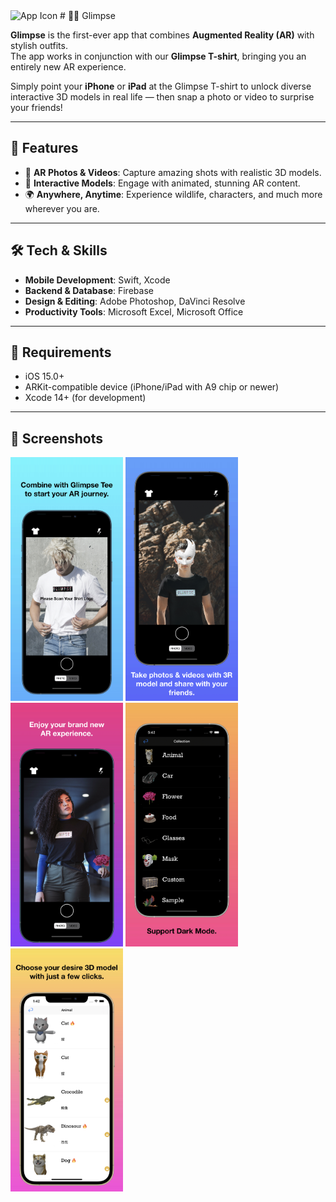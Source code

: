 <img src="Icon-App-83.5x83.5@2x-1.png" width="100" alt="App Icon"/>
# 👕✨ Glimpse

**Glimpse** is the first-ever app that combines **Augmented Reality (AR)** with stylish outfits.  
The app works in conjunction with our **Glimpse T-shirt**, bringing you an entirely new AR experience.  

Simply point your **iPhone** or **iPad** at the Glimpse T-shirt to unlock diverse interactive 3D models in real life — then snap a photo or video to surprise your friends!

---

## 🚀 Features

- 📸 **AR Photos & Videos**: Capture amazing shots with realistic 3D models.  
- 🦁 **Interactive Models**: Engage with animated, stunning AR content.  
- 🌍 **Anywhere, Anytime**: Experience wildlife, characters, and much more wherever you are.  

---

## 🛠️ Tech & Skills

- **Mobile Development**: Swift, Xcode  
- **Backend & Database**: Firebase  
- **Design & Editing**: Adobe Photoshop, DaVinci Resolve  
- **Productivity Tools**: Microsoft Excel, Microsoft Office  

---

## 📱 Requirements

- iOS 15.0+  
- ARKit-compatible device (iPhone/iPad with A9 chip or newer)  
- Xcode 14+ (for development)  

---

## 📸 Screenshots

<p float="left">
  <img src="images/0x0ss.png" width="180" />
  <img src="images/0x0ss1.png" width="180" />
  <img src="images/0x0ss3.png" width="180" />
  <img src="images/0x0ss4.png" width="180" />
  <img src="images/0x0ss5.png" width="180" />
</p>
